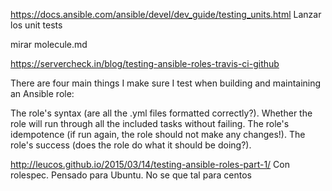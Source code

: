https://docs.ansible.com/ansible/devel/dev_guide/testing_units.html
Lanzar los unit tests


mirar molecule.md


https://servercheck.in/blog/testing-ansible-roles-travis-ci-github

There are four main things I make sure I test when building and maintaining an Ansible role:

The role's syntax (are all the .yml files formatted correctly?).
Whether the role will run through all the included tasks without failing.
The role's idempotence (if run again, the role should not make any changes!).
The role's success (does the role do what it should be doing?).


http://leucos.github.io/2015/03/14/testing-ansible-roles-part-1/
Con rolespec. Pensado para Ubuntu. No se que tal para centos
